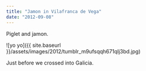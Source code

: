```yaml
---
title: "Jamon in Vilafranca de Vega"
date: "2012-09-08"
---
```


Piglet and jamon.

![yo yo]({{ site.baseurl }}/assets/images/2012/tumblr_m9ufsqqh671qlj3bd.jpg)

Just before we crossed into Galicia.
